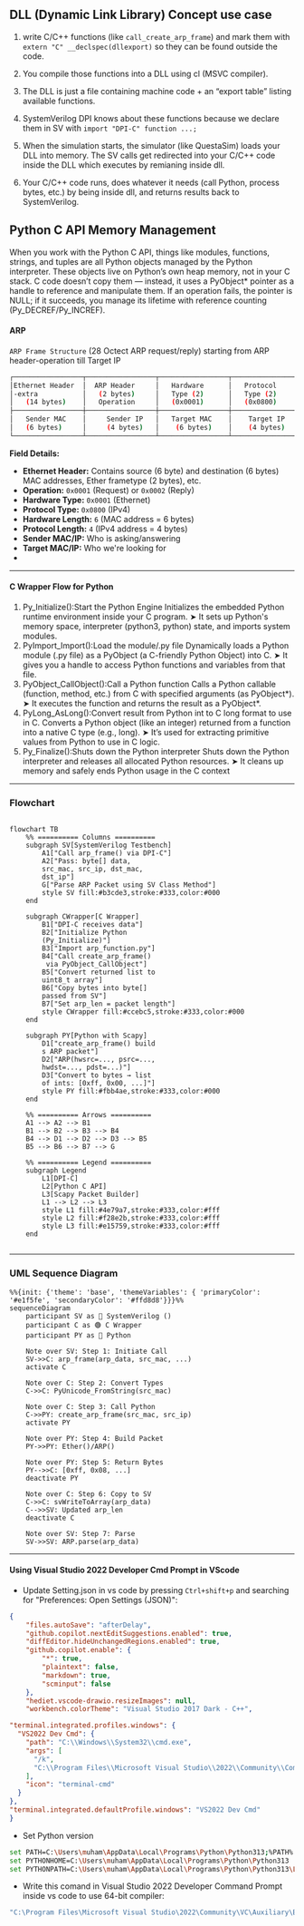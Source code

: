 ## DLL (Dynamic Link Library) Concept use case 

1.  write C/C++ functions (like `call_create_arp_frame`) and mark them with  `extern "C" __declspec(dllexport)` so they can be found outside the code.

2. You compile those functions into a DLL using cl (MSVC compiler).
3. The DLL is just a file containing machine code + an “export table” listing available functions.
4. SystemVerilog DPI knows about these functions because we declare them in SV with
`import "DPI-C" function ...;`
5. When the simulation starts, the simulator (like QuestaSim) loads your DLL into memory.
The SV calls get redirected into your C/C++ code inside the DLL which executes by remianing inside dll.
6. Your C/C++ code runs, does whatever it needs (call Python, process bytes, etc.) by being inside dll,
and returns results back to SystemVerilog.


## Python C API Memory Management
When you work with the Python C API, things like modules, functions, strings, and tuples are all Python objects managed by the Python interpreter.
These objects live on Python’s own heap memory, not in your C stack.
C code doesn’t copy them — instead, it uses a PyObject* pointer as a handle to reference and manipulate them.
If an operation fails, the pointer is NULL; if it succeeds, you manage its lifetime with reference counting (Py_DECREF/Py_INCREF).


#### ARP

 `ARP Frame Structure` (28 Octect ARP request/reply) starting from ARP header-operation till Target IP
 ```bash
┌─────────────────┬─────────────────┬─────────────────┬─────────────────┬─────────────────┬────────────────┐
│Ethernet Header  │  ARP Header     │   Hardware      │   Protocol      │   Hardware      │   Protocol     │
│-extra           │   (2 bytes)     │   Type (2)      │   Type (2)      │   Length (1)    │   Length (1)   │
│   (14 bytes)    │   Operation     │   (0x0001)      │   (0x0800)      │   (6 for MAC)   │   (4 for IP)   │
├─────────────────┼─────────────────┼─────────────────┼─────────────────┼─────────────────┤────────────────│
│   Sender MAC    │     Sender IP   │   Target MAC    │    Target IP    │                 │                │
│   (6 bytes)     │     (4 bytes)   │    (6 bytes)    │    (4 bytes)    │                 │                │
└─────────────────┴─────────────────┴─────────────────┴─────────────────┴─────────────────┴────────────────┘
```

**Field Details:**
- **Ethernet Header:** Contains source (6 byte) and destination (6 bytes) MAC addresses, Ether frametype (2 bytes), etc.
- **Operation:** `0x0001` (Request) or `0x0002` (Reply)
- **Hardware Type:** `0x0001` (Ethernet)
- **Protocol Type:** `0x0800` (IPv4)
- **Hardware Length:** `6` (MAC address = 6 bytes)
- **Protocol Length:** `4` (IPv4 address = 4 bytes)
- **Sender MAC/IP:** Who is asking/answering
- **Target MAC/IP:** Who we're looking for
- 



---
#### C Wrapper Flow for Python

1. Py_Initialize():Start the Python Engine
   Initializes the embedded Python runtime environment inside your C program.
   ➤ It sets up Python's memory space, interpreter (python3, python) state, and imports system modules.
2. PyImport_Import():Load the module/.py file
   Dynamically loads a Python module (.py file) as a PyObject (a C-friendly Python Object) into C.
   ➤ It gives you a handle to access Python functions and variables from that file.
3. PyObject_CallObject():Call a Python function
   Calls a Python callable (function, method, etc.) from C with specified arguments (as PyObject*).
   ➤ It executes the function and returns the result as a PyObject*.
4. PyLong_AsLong():Convert  result from Python int to C long format to use in C.
   Converts a Python object (like an integer) returned from a function into a native C type (e.g., long).
   ➤ It’s used for extracting primitive values from Python to use in C logic.
5. Py_Finalize():Shuts down the Python interpreter
   Shuts down the Python interpreter and releases all allocated Python resources.
   ➤ It cleans up memory and safely ends Python usage in the C context

---
### Flowchart
```mermaid

flowchart TB
    %% ========== Columns ==========
    subgraph SV[SystemVerilog Testbench]
        A1["Call arp_frame() via DPI-C"]
        A2["Pass: byte[] data, 
        src_mac, src_ip, dst_mac, 
        dst_ip"]
        G["Parse ARP Packet using SV Class Method"]
        style SV fill:#b3cde3,stroke:#333,color:#000
    end

    subgraph CWrapper[C Wrapper]
        B1["DPI-C receives data"]
        B2["Initialize Python 
        (Py_Initialize)"]
        B3["Import arp_function.py"]
        B4["Call create_arp_frame()
         via PyObject_CallObject"]
        B5["Convert returned list to 
        uint8_t array"]
        B6["Copy bytes into byte[] 
        passed from SV"]
        B7["Set arp_len = packet length"]
        style CWrapper fill:#ccebc5,stroke:#333,color:#000
    end

    subgraph PY[Python with Scapy]
        D1["create_arp_frame() build
        s ARP packet"]
        D2["ARP(hwsrc=..., psrc=..., 
        hwdst=..., pdst=...)"]
        D3["Convert to bytes → list 
        of ints: [0xff, 0x00, ...]"]
        style PY fill:#fbb4ae,stroke:#333,color:#000
    end

    %% ========== Arrows ==========
    A1 --> A2 --> B1
    B1 --> B2 --> B3 --> B4
    B4 --> D1 --> D2 --> D3 --> B5
    B5 --> B6 --> B7 --> G

    %% ========== Legend ==========
    subgraph Legend
        L1[DPI-C]
        L2[Python C API]
        L3[Scapy Packet Builder]
        L1 --> L2 --> L3
        style L1 fill:#4e79a7,stroke:#333,color:#fff
        style L2 fill:#f28e2b,stroke:#333,color:#fff
        style L3 fill:#e15759,stroke:#333,color:#fff
    end


```
---
### UML Sequence Diagram
```mermaid
%%{init: {'theme': 'base', 'themeVariables': { 'primaryColor': '#e1f5fe', 'secondaryColor': '#ffd8d8'}}}%%
sequenceDiagram
    participant SV as 🔵 SystemVerilog ()
    participant C as 🟢 C Wrapper 
    participant PY as 🔴 Python

    Note over SV: Step 1: Initiate Call
    SV->>C: arp_frame(arp_data, src_mac, ...)
    activate C

    Note over C: Step 2: Convert Types
    C->>C: PyUnicode_FromString(src_mac)
    
    Note over C: Step 3: Call Python
    C->>PY: create_arp_frame(src_mac, src_ip)
    activate PY

    Note over PY: Step 4: Build Packet
    PY->>PY: Ether()/ARP()
    
    Note over PY: Step 5: Return Bytes
    PY-->>C: [0xff, 0x08, ...]
    deactivate PY

    Note over C: Step 6: Copy to SV
    C->>C: svWriteToArray(arp_data)
    C-->>SV: Updated arp_len
    deactivate C

    Note over SV: Step 7: Parse
    SV->>SV: ARP.parse(arp_data)

```

































---
#### Using Visual Studio 2022 Developer Cmd Prompt in VScode
- Update Setting.json in vs code by pressing `Ctrl+shift+p` and searching for "Preferences: Open Settings (JSON)":
```json
{
    "files.autoSave": "afterDelay",
    "github.copilot.nextEditSuggestions.enabled": true,
    "diffEditor.hideUnchangedRegions.enabled": true,
    "github.copilot.enable": {
        "*": true,
        "plaintext": false,
        "markdown": true,
        "scminput": false
    },
    "hediet.vscode-drawio.resizeImages": null,
    "workbench.colorTheme": "Visual Studio 2017 Dark - C++",

"terminal.integrated.profiles.windows": {
  "VS2022 Dev Cmd": {
    "path": "C:\\Windows\\System32\\cmd.exe",
    "args": [
      "/k",
      "C:\\Program Files\\Microsoft Visual Studio\\2022\\Community\\Common7\\Tools\\VsDevCmd.bat"
    ],
    "icon": "terminal-cmd"
  }
},
"terminal.integrated.defaultProfile.windows": "VS2022 Dev Cmd"
}
```
- Set Python version
```bash
set PATH=C:\Users\muham\AppData\Local\Programs\Python\Python313;%PATH%
set PYTHONHOME=C:\Users\muham\AppData\Local\Programs\Python\Python313
set PYTHONPATH=C:\Users\muham\AppData\Local\Programs\Python\Python313\Lib
```

- Write this comand in  Visual Studio 2022 Developer Command Prompt inside vs code to use 64-bit compiler:
```bash
"C:\Program Files\Microsoft Visual Studio\2022\Community\VC\Auxiliary\Build\vcvars64.bat"
```
